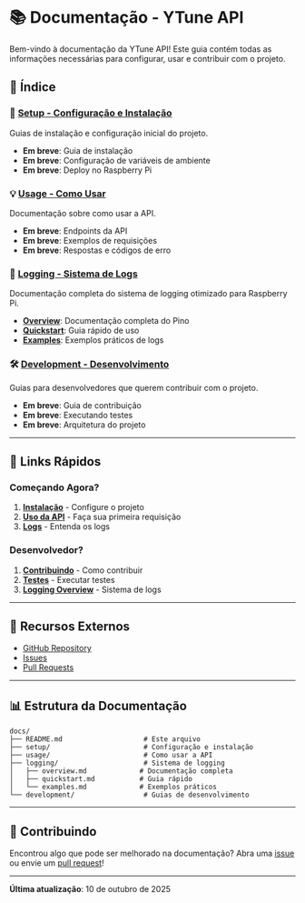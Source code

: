 # 📚 Documentação - YTune API

Bem-vindo à documentação da YTune API! Este guia contém todas as informações necessárias para configurar, usar e contribuir com o projeto.

## 📖 Índice

### 🚀 [Setup - Configuração e Instalação](./setup/)

Guias de instalação e configuração inicial do projeto.

- **Em breve**: Guia de instalação
- **Em breve**: Configuração de variáveis de ambiente
- **Em breve**: Deploy no Raspberry Pi

### 💡 [Usage - Como Usar](./usage/)

Documentação sobre como usar a API.

- **Em breve**: Endpoints da API
- **Em breve**: Exemplos de requisições
- **Em breve**: Respostas e códigos de erro

### 📝 [Logging - Sistema de Logs](./logging/)

Documentação completa do sistema de logging otimizado para Raspberry Pi.

- **[Overview](./logging/overview.md)**: Documentação completa do Pino
- **[Quickstart](./logging/quickstart.md)**: Guia rápido de uso
- **[Examples](./logging/examples.md)**: Exemplos práticos de logs

### 🛠️ [Development - Desenvolvimento](./development/)

Guias para desenvolvedores que querem contribuir com o projeto.

- **Em breve**: Guia de contribuição
- **Em breve**: Executando testes
- **Em breve**: Arquitetura do projeto

---

## 🎯 Links Rápidos

### Começando Agora?

1. **[Instalação](./setup/)** - Configure o projeto
2. **[Uso da API](./usage/)** - Faça sua primeira requisição
3. **[Logs](./logging/quickstart.md)** - Entenda os logs

### Desenvolvedor?

1. **[Contribuindo](./development/)** - Como contribuir
2. **[Testes](./development/)** - Executar testes
3. **[Logging Overview](./logging/overview.md)** - Sistema de logs

---

## 🔗 Recursos Externos

- [GitHub Repository](https://github.com/GabrielFinotti/ytune-api)
- [Issues](https://github.com/GabrielFinotti/ytune-api/issues)
- [Pull Requests](https://github.com/GabrielFinotti/ytune-api/pulls)

---

## 📊 Estrutura da Documentação

```
docs/
├── README.md                    # Este arquivo
├── setup/                       # Configuração e instalação
├── usage/                       # Como usar a API
├── logging/                     # Sistema de logging
│   ├── overview.md             # Documentação completa
│   ├── quickstart.md           # Guia rápido
│   └── examples.md             # Exemplos práticos
└── development/                 # Guias de desenvolvimento
```

---

## 🤝 Contribuindo

Encontrou algo que pode ser melhorado na documentação? Abra uma [issue](https://github.com/GabrielFinotti/ytune-api/issues) ou envie um [pull request](https://github.com/GabrielFinotti/ytune-api/pulls)!

---

**Última atualização**: 10 de outubro de 2025
